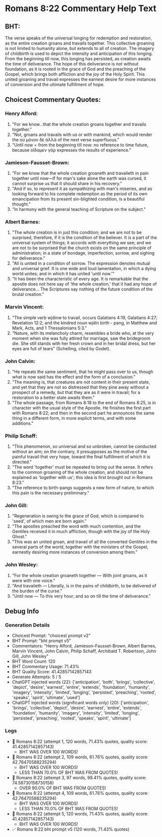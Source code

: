 # Romans 8:22 Commentary Help Text

## BHT:
The verse speaks of the universal longing for redemption and restoration, as the entire creation groans and travails together. This collective groaning is not limited to humanity alone, but extends to all of creation. The imagery of childbirth is used to depict the intensity and anticipation of this longing. From the beginning till now, this longing has persisted, as creation awaits the time of deliverance. The hope of this deliverance is not without foundation, as it is rooted in the grace of God and the preaching of the Gospel, which brings both affliction and the joy of the Holy Spirit. This united groaning and travail expresses the earnest desire for more instances of conversion and the ultimate fulfillment of hope.

## Choicest Commentary Quotes:
### Henry Alford:
1. "For we know...that the whole creation groans together and travails together."
2. "Not, groans and travails with us or with mankind, which would render the οὐ μόνον δὲ ἀλλά of the next verse superfluous."
3. "Until now = from the beginning till now: no reference to time future, because οἴδαμεν γάρ expresses the results of experience."

### Jamieson-Fausset-Brown:
1. "For we know that the whole creation groaneth and travaileth in pain together until now—If for man's sake alone the earth was cursed, it cannot surprise us that it should share in his recovery."
2. "And if so, to represent it as sympathizing with man's miseries, and as looking forward to his complete redemption as the period of its own emancipation from its present sin-blighted condition, is a beautiful thought."
3. "In harmony with the general teaching of Scripture on the subject."

### Albert Barnes:
1. "The whole creation is in just this condition; and we are not to be surprised, therefore, if it is the condition of the believer. It is a part of the universal system of things; it accords with everything we see; and we are not to be surprised that the church exists on the same principle of administration; in a state of bondage, imperfection, sorrow, and sighing for deliverance."
2. "All is united in a condition of sorrow. The expression denotes mutual and universal grief. It is one wide and loud lamentation, in which a dying world unites; and in which it has united 'until now.'"
3. "It has been the characteristic of every age. It is remarkable that the apostle does not here say of 'the whole creation,' that it had any hope of deliverance... The Scriptures say nothing of the future condition of the brutal creation."

### Marvin Vincent:
1. "The simple verb wjdinw to travail, occurs Galatians 4:19, Galatians 4:27; Revelation 12:2; and the kindred noun wjdin birth - pang, in Matthew and Mark, Acts, and 1 Thessalonians 5:3."
2. "Nature, with its melancholy charm, resembles a bride who, at the very moment when she was fully attired for marriage, saw the bridegroom die. She still stands with her fresh crown and in her bridal dress, but her eyes are full of tears" (Schelling, cited by Godet).

### John Calvin:
1. "He repeats the same sentiment, that he might pass over to us, though what is now said has the effect and the form of a conclusion."
2. "The meaning is, that creatures are not content in their present state, and yet that they are not so distressed that they pine away without a prospect of a remedy, but that they are as it were in travail; for a restoration to a better state awaits them."
3. "The whole passage, from Romans 8:18 to the end of Romans 8:25, is in character with the usual style of the Apostle. He finishes the first part with Romans 8:22; and then in the second part he announces the same thing in a different form, in more explicit terms, and with some additions."

### Philip Schaff:
1. "This phenomenon, so universal and so unbroken, cannot be conducted without an aim; on the contrary, it presupposes as the motive of the painful travail that very hope, toward the final fulfillment of which it is directed."
2. "The word 'together' must be repeated to bring out the sense. It refers to the common groaning of the whole creation, and should not be explained as 'together with us'; this idea is first brought out in Romans 8:23."
3. "The reference to birth-pangs suggests a new form of nature, to which this pain is the necessary preliminary."

### John Gill:
1. "Regeneration is owing to the grace of God, which is compared to 'seed', of which men are born again."
2. "The apostles preached the word with much contention, and the Gentiles received it in much affliction, though with the joy of the Holy Ghost."
3. "This was an united groan, and travail of all the converted Gentiles in the several parts of the world, together with the ministers of the Gospel, earnestly desiring more instances of conversion among them."

### John Wesley:
1. "For the whole creation groaneth together — With joint groans, as it were with one voice."
2. "And travaileth — Literally, is in the pains of childbirth, to be delivered of the burden of the curse."
3. "Until now — To this very hour; and so on till the time of deliverance."


## Debug Info
### Generation Details
- Choicest Prompt: "choicest prompt v2"
- BHT Prompt: "bht prompt v5"
- Commentators: "Henry Alford, Jamieson-Fausset-Brown, Albert Barnes, Marvin Vincent, John Calvin, Philip Schaff, Archibald T. Robertson, John Gill, John Wesley"
- BHT Word Count: 120
- BHT Commentary Usage: 71.43%
- BHT Quality Score: 41.42857142857143
- Generate Attempts: 5 / 5
- ChatGPT injected words (22):
	['anticipation', 'both', 'brings', 'collective', 'depict', 'desire', 'earnest', 'entire', 'extends', 'foundation', 'humanity', 'imagery', 'intensity', 'limited', 'longing', 'persisted', 'preaching', 'rooted', 'speaks', 'spirit', 'ultimate', 'used']
- ChatGPT injected words (significant words only) (20):
	['anticipation', 'brings', 'collective', 'depict', 'desire', 'earnest', 'entire', 'extends', 'foundation', 'humanity', 'imagery', 'intensity', 'limited', 'longing', 'persisted', 'preaching', 'rooted', 'speaks', 'spirit', 'ultimate']

### Logs
- 🔄 Romans 8:22 (attempt 1, 120 words, 71.43% quotes, quality score: 41.42857142857143) 
	- BHT WAS OVER 100 WORDS!
- 🔄 Romans 8:22 (attempt 2, 109 words, 61.76% quotes, quality score: 42.76470588235294) 
	- BHT WAS OVER 100 WORDS! 
	- LESS THAN 70.0% OF BHT WAS FROM QUOTES!
- 🔄 Romans 8:22 (attempt 3, 97 words, 98.41% quotes, quality score: 74.58730158730158) 
	- OVER 90.0% OF BHT WAS FROM QUOTES!
- 🔄 Romans 8:22 (attempt 4, 109 words, 61.76% quotes, quality score: 42.76470588235294) 
	- BHT WAS OVER 100 WORDS! 
	- LESS THAN 70.0% OF BHT WAS FROM QUOTES!
- 🔄 Romans 8:22 (attempt 5, 120 words, 71.43% quotes, quality score: 41.42857142857143) 
	- BHT WAS OVER 100 WORDS!
- ✅ Romans 8:22 bht prompt v5 (120 words, 71.43% quotes)